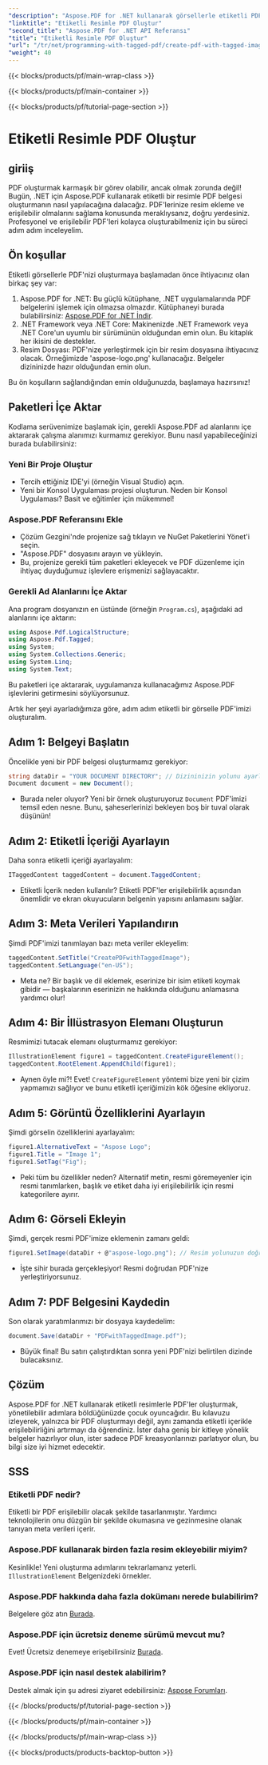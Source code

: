 ```yaml
---
"description": "Aspose.PDF for .NET kullanarak görsellerle etiketli PDF oluşturmayı öğrenin. Erişilebilir ve profesyonel belge oluşturma için adım adım kılavuzumuzu izleyin."
"linktitle": "Etiketli Resimle PDF Oluştur"
"second_title": "Aspose.PDF for .NET API Referansı"
"title": "Etiketli Resimle PDF Oluştur"
"url": "/tr/net/programming-with-tagged-pdf/create-pdf-with-tagged-image/"
"weight": 40
---
```


{{< blocks/products/pf/main-wrap-class >}}

{{< blocks/products/pf/main-container >}}

{{< blocks/products/pf/tutorial-page-section >}}

# Etiketli Resimle PDF Oluştur

## giriiş

PDF oluşturmak karmaşık bir görev olabilir, ancak olmak zorunda değil! Bugün, .NET için Aspose.PDF kullanarak etiketli bir resimle PDF belgesi oluşturmanın nasıl yapılacağına dalacağız. PDF'lerinize resim ekleme ve erişilebilir olmalarını sağlama konusunda meraklıysanız, doğru yerdesiniz. Profesyonel ve erişilebilir PDF'leri kolayca oluşturabilmeniz için bu süreci adım adım inceleyelim.

## Ön koşullar

Etiketli görsellerle PDF'nizi oluşturmaya başlamadan önce ihtiyacınız olan birkaç şey var:

1. Aspose.PDF for .NET: Bu güçlü kütüphane, .NET uygulamalarında PDF belgelerini işlemek için olmazsa olmazdır. Kütüphaneyi burada bulabilirsiniz: [Aspose.PDF for .NET İndir](https://releases.aspose.com/pdf/net/).
2. .NET Framework veya .NET Core: Makinenizde .NET Framework veya .NET Core'un uyumlu bir sürümünün olduğundan emin olun. Bu kitaplık her ikisini de destekler.
3. Resim Dosyası: PDF'nize yerleştirmek için bir resim dosyasına ihtiyacınız olacak. Örneğimizde 'aspose-logo.png' kullanacağız. Belgeler dizininizde hazır olduğundan emin olun. 

Bu ön koşulların sağlandığından emin olduğunuzda, başlamaya hazırsınız!

## Paketleri İçe Aktar

Kodlama serüvenimize başlamak için, gerekli Aspose.PDF ad alanlarını içe aktararak çalışma alanımızı kurmamız gerekiyor. Bunu nasıl yapabileceğinizi burada bulabilirsiniz:

### Yeni Bir Proje Oluştur

- Tercih ettiğiniz IDE'yi (örneğin Visual Studio) açın.
- Yeni bir Konsol Uygulaması projesi oluşturun. Neden bir Konsol Uygulaması? Basit ve eğitimler için mükemmel!

### Aspose.PDF Referansını Ekle

- Çözüm Gezgini'nde projenize sağ tıklayın ve NuGet Paketlerini Yönet'i seçin.
- "Aspose.PDF" dosyasını arayın ve yükleyin. 
- Bu, projenize gerekli tüm paketleri ekleyecek ve PDF düzenleme için ihtiyaç duyduğumuz işlevlere erişmenizi sağlayacaktır.

### Gerekli Ad Alanlarını İçe Aktar

Ana program dosyanızın en üstünde (örneğin `Program.cs`), aşağıdaki ad alanlarını içe aktarın:

```csharp
using Aspose.Pdf.LogicalStructure;
using Aspose.Pdf.Tagged;
using System;
using System.Collections.Generic;
using System.Linq;
using System.Text;
```

Bu paketleri içe aktararak, uygulamanıza kullanacağımız Aspose.PDF işlevlerini getirmesini söylüyorsunuz.

Artık her şeyi ayarladığımıza göre, adım adım etiketli bir görselle PDF'imizi oluşturalım.

## Adım 1: Belgeyi Başlatın

Öncelikle yeni bir PDF belgesi oluşturmamız gerekiyor:

```csharp
string dataDir = "YOUR DOCUMENT DIRECTORY"; // Dizininizin yolunu ayarlayın
Document document = new Document();
```

- Burada neler oluyor? Yeni bir örnek oluşturuyoruz `Document` PDF'imizi temsil eden nesne. Bunu, şaheserlerinizi bekleyen boş bir tuval olarak düşünün!

## Adım 2: Etiketli İçeriği Ayarlayın

Daha sonra etiketli içeriği ayarlayalım:

```csharp
ITaggedContent taggedContent = document.TaggedContent;
```

- Etiketli İçerik neden kullanılır? Etiketli PDF'ler erişilebilirlik açısından önemlidir ve ekran okuyucuların belgenin yapısını anlamasını sağlar.

## Adım 3: Meta Verileri Yapılandırın

Şimdi PDF'imizi tanımlayan bazı meta veriler ekleyelim:

```csharp
taggedContent.SetTitle("CreatePDFwithTaggedImage");
taggedContent.SetLanguage("en-US");
```

- Meta ne? Bir başlık ve dil eklemek, eserinize bir isim etiketi koymak gibidir — başkalarının eserinizin ne hakkında olduğunu anlamasına yardımcı olur!

## Adım 4: Bir İllüstrasyon Elemanı Oluşturun

Resmimizi tutacak elemanı oluşturmamız gerekiyor:

```csharp
IllustrationElement figure1 = taggedContent.CreateFigureElement();
taggedContent.RootElement.AppendChild(figure1);
```

- Aynen öyle mi?! Evet! `CreateFigureElement` yöntemi bize yeni bir çizim yapmamızı sağlıyor ve bunu etiketli içeriğimizin kök öğesine ekliyoruz.

## Adım 5: Görüntü Özelliklerini Ayarlayın

Şimdi görselin özelliklerini ayarlayalım:

```csharp
figure1.AlternativeText = "Aspose Logo";
figure1.Title = "Image 1";
figure1.SetTag("Fig");
```

- Peki tüm bu özellikler neden? Alternatif metin, resmi göremeyenler için resmi tanımlarken, başlık ve etiket daha iyi erişilebilirlik için resmi kategorilere ayırır.

## Adım 6: Görseli Ekleyin

Şimdi, gerçek resmi PDF'imize eklemenin zamanı geldi:

```csharp
figure1.SetImage(dataDir + @"aspose-logo.png"); // Resim yolunuzun doğru olduğundan emin olun!
```

- İşte sihir burada gerçekleşiyor! Resmi doğrudan PDF'nize yerleştiriyorsunuz. 

## Adım 7: PDF Belgesini Kaydedin

Son olarak yaratımlarımızı bir dosyaya kaydedelim:

```csharp
document.Save(dataDir + "PDFwithTaggedImage.pdf");
```

- Büyük final! Bu satırı çalıştırdıktan sonra yeni PDF'nizi belirtilen dizinde bulacaksınız.

## Çözüm

Aspose.PDF for .NET kullanarak etiketli resimlerle PDF'ler oluşturmak, yönetilebilir adımlara böldüğünüzde çocuk oyuncağıdır. Bu kılavuzu izleyerek, yalnızca bir PDF oluşturmayı değil, aynı zamanda etiketli içerikle erişilebilirliğini artırmayı da öğrendiniz. İster daha geniş bir kitleye yönelik belgeler hazırlıyor olun, ister sadece PDF kreasyonlarınızı parlatıyor olun, bu bilgi size iyi hizmet edecektir.

## SSS

### Etiketli PDF nedir?
Etiketli bir PDF erişilebilir olacak şekilde tasarlanmıştır. Yardımcı teknolojilerin onu düzgün bir şekilde okumasına ve gezinmesine olanak tanıyan meta verileri içerir.

### Aspose.PDF kullanarak birden fazla resim ekleyebilir miyim?
Kesinlikle! Yeni oluşturma adımlarını tekrarlamanız yeterli. `IllustrationElement` Belgenizdeki örnekler.

### Aspose.PDF hakkında daha fazla dokümanı nerede bulabilirim?
Belgelere göz atın [Burada](https://reference.aspose.com/pdf/net/).

### Aspose.PDF için ücretsiz deneme sürümü mevcut mu?
Evet! Ücretsiz denemeye erişebilirsiniz [Burada](https://releases.aspose.com/).

### Aspose.PDF için nasıl destek alabilirim?
Destek almak için şu adresi ziyaret edebilirsiniz: [Aspose Forumları](https://forum.aspose.com/c/pdf/10).

{{< /blocks/products/pf/tutorial-page-section >}}

{{< /blocks/products/pf/main-container >}}

{{< /blocks/products/pf/main-wrap-class >}}

{{< blocks/products/products-backtop-button >}}